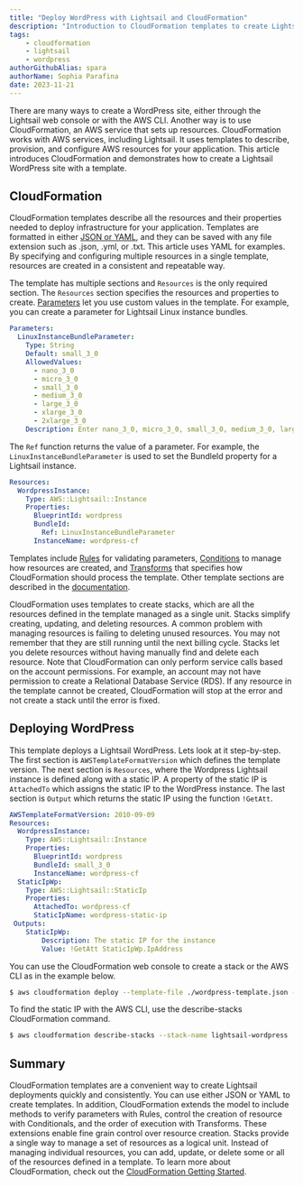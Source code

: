 ```yaml
---
title: "Deploy WordPress with Lightsail and CloudFormation"
description: "Introduction to CloudFormation templates to create Lightsail Wordpress instances."
tags:
    - cloudformation
    - lightsail
    - wordpress
authorGithubAlias: spara
authorName: Sophia Parafina
date: 2023-11-21
---
```


There are many ways to create a WordPress site, either through the Lightsail web console or with the AWS CLI. Another way is to use CloudFormation, an AWS service that sets up resources. CloudFormation works with AWS services, including Lightsail. It uses templates to describe, provision, and configure AWS resources for your application. This article introduces CloudFormation and demonstrates how to create a Lightsail WordPress site with a template.

## CloudFormation

CloudFormation templates describe all the resources and their properties needed to deploy infrastructure for your application. Templates are formatted in either [JSON or YAML](https://aws.amazon.com/compare/the-difference-between-yaml-and-json/?sc_channel=el&sc_campaign=post&sc_content=deploywordpresswithlightsailandcloudformation&sc_geo=mult&sc_country=mult&sc_outcome=acq&sc_publisher=amazon_media&sc_category=lightsail&sc_medium=body), and they can be saved with any file extension such as .json, .yml, or .txt. This article uses YAML for examples. By specifying and configuring multiple resources in a single template, resources are created in a consistent and repeatable way.

The template has multiple sections and `Resources` is the only required section. The `Resources` section specifies the resources and properties to create. [Parameters](https://docs.aws.amazon.com/AWSCloudFormation/latest/UserGuide/parameters-section-structure.html?sc_channel=el&sc_campaign=post&sc_content=deploywordpresswithlightsailandcloudformation&sc_geo=mult&sc_country=mult&sc_outcome=acq&sc_publisher=amazon_media&sc_category=lightsail&sc_medium=body) let you use custom values in the template. For example, you can create a parameter for Lightsail Linux instance bundles.

```yaml
Parameters:
  LinuxInstanceBundleParameter:
    Type: String
    Default: small_3_0
    AllowedValues:
      - nano_3_0
      - micro_3_0
      - small_3_0
      - medium_3_0
      - large_3_0
      - xlarge_3_0
      - 2xlarge_3_0
    Description: Enter nano_3_0, micro_3_0, small_3_0, medium_3_0, large_3_0, xlarge_3_0, 2xlarge_3_0. Default is small_3_0, 
```
The `Ref` function returns the value of a parameter. For example, the `LinuxInstanceBundleParameter` is used to set the BundleId property for a Lightsail instance.

```yaml
Resources:
  WordpressInstance:
    Type: AWS::Lightsail::Instance
    Properties:
      BlueprintId: wordpress
      BundleId:
        Ref: LinuxInstanceBundleParameter
      InstanceName: wordpress-cf
```

Templates include [Rules](https://docs.aws.amazon.com/AWSCloudFormation/latest/UserGuide/rules-section-structure.html?sc_channel=el&sc_campaign=post&sc_content=deploywordpresswithlightsailandcloudformation&sc_geo=mult&sc_country=mult&sc_outcome=acq&sc_publisher=amazon_media&sc_category=lightsail&sc_medium=body) for validating parameters, [Conditions](https://docs.aws.amazon.com/AWSCloudFormation/latest/UserGuide/conditions-section-structure.html?sc_channel=el&sc_campaign=post&sc_content=deploywordpresswithlightsailandcloudformation&sc_geo=mult&sc_country=mult&sc_outcome=acq&sc_publisher=amazon_media&sc_category=lightsail&sc_medium=body) to manage how resources are created, and [Transforms](https://docs.aws.amazon.com/AWSCloudFormation/latest/UserGuide/transform-section-structure.html) that specifies how CloudFormation should process the template. Other template sections are described in the [documentation](https://docs.aws.amazon.com/AWSCloudFormation/latest/UserGuide/template-anatomy.html?sc_channel=el&sc_campaign=post&sc_content=deploywordpresswithlightsailandcloudformation&sc_geo=mult&sc_country=mult&sc_outcome=acq&sc_publisher=amazon_media&sc_category=lightsail&sc_medium=body).

CloudFormation uses templates to create stacks, which are all the resources defined in the template managed as a single unit. Stacks simplify creating, updating, and deleting resources. A common problem with managing resources is failing to deleting unused resources. You may not remember that they are still running until the next billing cycle. Stacks let you delete resources without having manually find and delete each resource. Note that CloudFormation can only perform service calls based on the account permissions. For example, an account may not have permission to create a Relational Database Service (RDS). If any resource in the template cannot be created, CloudFormation will stop at the error and not create a stack until the error is fixed.

## Deploying WordPress

This template deploys a Lightsail WordPress. Lets look at it step-by-step. The first section is `AWSTemplateFormatVersion` which defines the template version. The next section is `Resources`, where the Wordpress Lightsail instance is defined along with a static IP. A property of the static IP is `AttachedTo` which assigns the static IP to the WordPress instance. The last section is `Output` which returns the static IP using the function `!GetAtt`.

```yaml
AWSTemplateFormatVersion: 2010-09-09
Resources:
  WordpressInstance:
    Type: AWS::Lightsail::Instance
    Properties:
      BlueprintId: wordpress
      BundleId: small_3_0
      InstanceName: wordpress-cf
  StaticIpWp:
    Type: AWS::Lightsail::StaticIp
    Properties:
      AttachedTo: wordpress-cf
      StaticIpName: wordpress-static-ip
 Outputs:
    StaticIpWp:
        Description: The static IP for the instance
        Value: !GetAtt StaticIpWp.IpAddress
```

You can use the CloudFormation web console to create a stack or the AWS CLI as in the example below.

```bash
$ aws cloudformation deploy --template-file ./wordpress-template.json --stack-name lightsail-wordpress
```

To find the static IP with the AWS CLI, use the describe-stacks CloudFormation command.

```bash
$ aws cloudformation describe-stacks --stack-name lightsail-wordpress
```

## Summary

CloudFormation templates are a convenient way to create Lightsail deployments quickly and consistently. You can use either JSON or YAML to create templates. In addition, CloudFormation extends the model to include methods to verify parameters with Rules, control the creation of resource with Conditionals, and the order of execution with Transforms. These extensions enable fine grain control over resource creation. Stacks provide a single way to manage a set of resources as a logical unit. Instead of managing individual resources, you can add, update, or delete some or all of the resources defined in a template. To learn more about CloudFormation, check out the [CloudFormation Getting Started](https://aws.amazon.com/cloudformation/getting-started/?sc_channel=el&sc_campaign=post&sc_content=deploywordpresswithlightsailandcloudformation&sc_geo=mult&sc_country=mult&sc_outcome=acq&sc_publisher=amazon_media&sc_category=lightsail&sc_medium=body).
